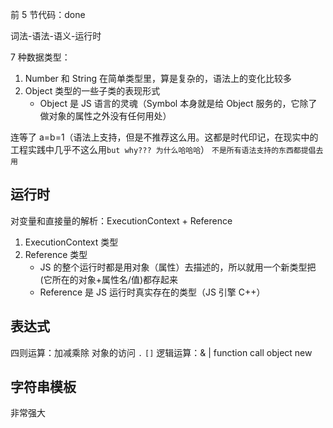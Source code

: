 前 5 节代码：done

词法-语法-语义-运行时

7 种数据类型：

1. Number 和 String 在简单类型里，算是复杂的，语法上的变化比较多
2. Object 类型的一些子类的表现形式
   - Object 是 JS 语言的灵魂（Symbol 本身就是给 Object 服务的，它除了做对象的属性之外没有任何用处）

连等了 a=b=1（语法上支持，但是不推荐这么用。这都是时代印记，在现实中的工程实践中几乎不这么用`but why??? 为什么哈哈哈`）
`不是所有语法支持的东西都提倡去用`

## 运行时

对变量和直接量的解析：ExecutionContext + Reference

1. ExecutionContext 类型
2. Reference 类型
   - JS 的整个运行时都是用对象（属性）去描述的，所以就用一个新类型把(它所在的对象+属性名/值)都存起来
   - Reference 是 JS 运行时真实存在的类型（JS 引擎 C++）

## 表达式

四则运算：加减乘除
对象的访问 `.` `[]`
逻辑运算：& |
function call
object new

## 字符串模板

非常强大
